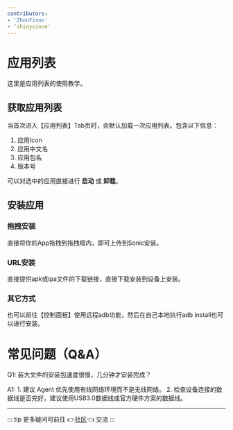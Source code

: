 ```yaml
---
contributors:
- 'ZhouYixun'
- ’shinyvince'
---
```


# 应用列表

这里是应用列表的使用教学。

## 获取应用列表

当首次进入【应用列表】Tab页时，会默认加载一次应用列表。包含以下信息：
1. 应用Icon
2. 应用中文名
3. 应用包名
4. 版本号

可以对选中的应用直接进行 **启动** 或 **卸载**。

## 安装应用

### 拖拽安装

直接将你的App拖拽到拖拽框内，即可上传到Sonic安装。

### URL安装

直接提供apk或ipa文件的下载链接，直接下载安装到设备上安装。

### 其它方式

也可以前往【控制面板】使用远程adb功能，然后在自己本地执行adb install也可以进行安装。

# 常见问题（Q&A）

Q1: 装大文件的安装包速度很慢，几分钟才安装完成？

A1: 1. 建议 Agent 优先使用有线网络环境而不是无线网络。
2. 检查设备连接的数据线是否完好，建议使用USB3.0数据线或官方硬件方案的数据线。

---

::: tip
更多疑问可前往 👉[社区](https://sonic-cloud.wiki)👈 交流
:::
